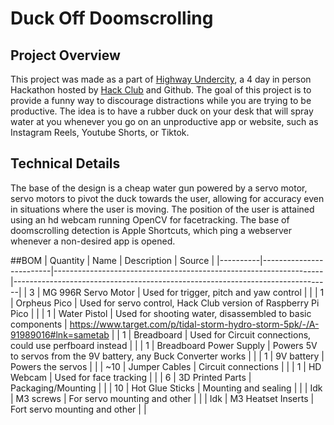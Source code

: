 # Duck Off Doomscrolling

## Project Overview
This project was made as a part of [Highway Undercity](https://highway.hackclub.com), a 4 day in person Hackathon hosted by [Hack Club](https://hackclub.com) and Github. The goal of this project is to provide a funny way to discourage distractions while you are trying to be productive. The idea is to have a rubber duck on your desk that will spray water at you whenever you go on an unproductive app or website, such as Instagram Reels, Youtube Shorts, or Tiktok.

## Technical Details
The base of the design is a cheap water gun powered by a servo motor, servo motors to pivot the duck towards the user, allowing for accuracy even in situations where the user is moving. The position of the user is attained using an hd webcam running OpenCV for facetracking. The base of doomscrolling detection is Apple Shortcuts, which ping a webserver whenever a non-desired app is opened.

##BOM
| Quantity | Name                    | Description                                                       | Source                                                                        |
|----------|-------------------------|-------------------------------------------------------------------|-------------------------------------------------------------------------------|
| 3        | MG 996R Servo Motor     | Used for trigger, pitch and yaw control                           |                                                                               |
| 1        | Orpheus Pico            | Used for servo control, Hack Club version of Raspberry Pi Pico    |                                                                               |
| 1        | Water Pistol            | Used for shooting water, disassembled to basic components         | https://www.target.com/p/tidal-storm-hydro-storm-5pk/-/A-91989016#lnk=sametab |
| 1        | Breadboard              | Used for Circuit connections, could use perfboard instead         |                                                                               |
| 1        | Breadboard Power Supply | Powers 5V to servos from the 9V battery, any Buck Converter works |                                                                               |
| 1        | 9V battery              | Powers the servos                                                 |                                                                               |
| ~10      | Jumper Cables           | Circuit connections                                               |                                                                               |
| 1        | HD Webcam               | Used for face tracking                                            |                                                                               |
| 6        | 3D Printed Parts        | Packaging/Mounting                                                |                                                                               |
| 10       | Hot Glue Sticks         | Mounting and sealing                                              |                                                                               |
| Idk      | M3 screws               | For servo mounting and other                                      |                                                                               |
| Idk      | M3 Heatset Inserts      | Fort servo mounting and other                                     |                                                                               |

